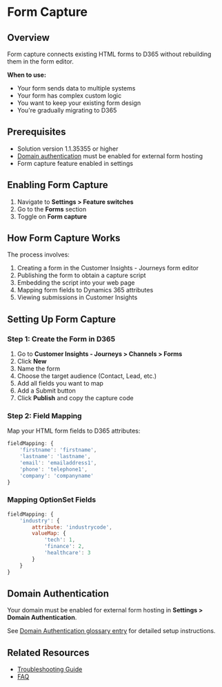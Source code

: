 # Form Capture

## Overview

Form capture connects existing HTML forms to D365 without rebuilding them in the form editor.

**When to use:**
- Your form sends data to multiple systems
- Your form has complex custom logic
- You want to keep your existing form design
- You're gradually migrating to D365

## Prerequisites

- Solution version 1.1.35355 or higher
- [Domain authentication](../reference/technical-reference.md#domain-authentication) must be enabled for external form hosting
- Form capture feature enabled in settings

## Enabling Form Capture

1. Navigate to **Settings > Feature switches**
2. Go to the **Forms** section
3. Toggle on **Form capture**

## How Form Capture Works

The process involves:
1. Creating a form in the Customer Insights - Journeys form editor
2. Publishing the form to obtain a capture script
3. Embedding the script into your web page
4. Mapping form fields to Dynamics 365 attributes
5. Viewing submissions in Customer Insights

## Setting Up Form Capture

### Step 1: Create the Form in D365

1. Go to **Customer Insights - Journeys > Channels > Forms**
2. Click **New**
3. Name the form
4. Choose the target audience (Contact, Lead, etc.)
5. Add all fields you want to map
6. Add a Submit button
7. Click **Publish** and copy the capture code

### Step 2: Field Mapping

Map your HTML form fields to D365 attributes:

```javascript
fieldMapping: {
    'firstname': 'firstname',
    'lastname': 'lastname',
    'email': 'emailaddress1',
    'phone': 'telephone1',
    'company': 'companyname'
}
```

### Mapping OptionSet Fields

```javascript
fieldMapping: {
    'industry': {
        attribute: 'industrycode',
        valueMap: {
            'tech': 1,
            'finance': 2,
            'healthcare': 3
        }
    }
}
```

## Domain Authentication

Your domain must be enabled for external form hosting in **Settings > Domain Authentication**.

See [Domain Authentication glossary entry](../reference/technical-reference.md#domain-authentication) for detailed setup instructions.

## Related Resources

- [Troubleshooting Guide](../reference/troubleshooting.md)
- [FAQ](../reference/faq.md)
